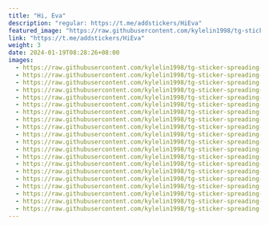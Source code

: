 ```yaml
---
title: "Hi, Eva"
description: "regular: https://t.me/addstickers/HiEva"
featured_image: "https://raw.githubusercontent.com/kylelin1998/tg-sticker-spreading-worldwide-images/main/img/5ac5a3cf-2a49-49f0-aa0c-bddfd51b7b58.jpg"
link: "https://t.me/addstickers/HiEva"
weight: 3
date: 2024-01-19T08:28:26+08:00
images:
  - https://raw.githubusercontent.com/kylelin1998/tg-sticker-spreading-worldwide-images/main/img/5ac5a3cf-2a49-49f0-aa0c-bddfd51b7b58.jpg
  - https://raw.githubusercontent.com/kylelin1998/tg-sticker-spreading-worldwide-images/main/img/9a2467dc-2d96-4679-b433-a3b0b673c6c8.jpg
  - https://raw.githubusercontent.com/kylelin1998/tg-sticker-spreading-worldwide-images/main/img/67c61f15-0a9d-4d0d-b875-409b2a0b3df6.jpg
  - https://raw.githubusercontent.com/kylelin1998/tg-sticker-spreading-worldwide-images/main/img/80c6e95f-a4ea-4e5c-aa18-7f57b94243f2.jpg
  - https://raw.githubusercontent.com/kylelin1998/tg-sticker-spreading-worldwide-images/main/img/c5478605-2332-4431-ba46-bdf34ec491ea.jpg
  - https://raw.githubusercontent.com/kylelin1998/tg-sticker-spreading-worldwide-images/main/img/8dc567de-2813-4a77-8099-0c01139d24a3.jpg
  - https://raw.githubusercontent.com/kylelin1998/tg-sticker-spreading-worldwide-images/main/img/2b4a16e1-6546-4589-8e79-792d5dc6e8c5.jpg
  - https://raw.githubusercontent.com/kylelin1998/tg-sticker-spreading-worldwide-images/main/img/16cfa813-ae33-49f7-99f6-acfe4be0db11.jpg
  - https://raw.githubusercontent.com/kylelin1998/tg-sticker-spreading-worldwide-images/main/img/c904b630-22fa-4a9e-9fea-226b8ad4cd6a.jpg
  - https://raw.githubusercontent.com/kylelin1998/tg-sticker-spreading-worldwide-images/main/img/97e50b12-fe28-4957-bb4e-8604c2a52e9c.jpg
  - https://raw.githubusercontent.com/kylelin1998/tg-sticker-spreading-worldwide-images/main/img/c2b795ea-346f-44af-b0b0-e40f55cb421e.jpg
  - https://raw.githubusercontent.com/kylelin1998/tg-sticker-spreading-worldwide-images/main/img/828cd86a-5225-45e9-a5cc-bb4161cbd5c6.jpg
  - https://raw.githubusercontent.com/kylelin1998/tg-sticker-spreading-worldwide-images/main/img/108f594c-5282-4ca6-9825-8927efa065a1.jpg
  - https://raw.githubusercontent.com/kylelin1998/tg-sticker-spreading-worldwide-images/main/img/89a50268-fefe-44c6-9a32-7244a14c98d5.jpg
  - https://raw.githubusercontent.com/kylelin1998/tg-sticker-spreading-worldwide-images/main/img/ab47a96c-dedb-4d57-9bd0-d1ebe39059f8.jpg
  - https://raw.githubusercontent.com/kylelin1998/tg-sticker-spreading-worldwide-images/main/img/3def2dc8-eede-4845-8b9c-66c8405c20e7.jpg
  - https://raw.githubusercontent.com/kylelin1998/tg-sticker-spreading-worldwide-images/main/img/391af812-25b7-40dc-bbd6-57cba81f2f8f.jpg
  - https://raw.githubusercontent.com/kylelin1998/tg-sticker-spreading-worldwide-images/main/img/39aa4743-372d-48f5-bd48-94be5a17ac4c.jpg
  - https://raw.githubusercontent.com/kylelin1998/tg-sticker-spreading-worldwide-images/main/img/95d6819c-9390-4e78-a340-b188407860b1.jpg
  - https://raw.githubusercontent.com/kylelin1998/tg-sticker-spreading-worldwide-images/main/img/b23ebb00-4ffa-4e27-939f-689cc9313503.jpg
---
```

